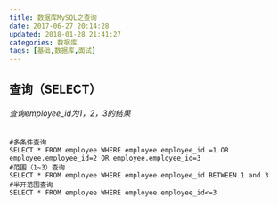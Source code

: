 ```yaml
---
title: 数据库MySQL之查询
date: 2017-06-27 20:14:28
updated: 2018-01-28 21:41:27categories: 数据库
tags: [基础,数据库,面试]
---
```


## 查询（SELECT）

###### 查询employee_id为1，2，3的结果

```mysql
#多条件查询
SELECT * FROM employee WHERE employee.employee_id =1 OR employee.employee_id=2 OR employee.employee_id=3
#范围（1~3）查询
SELECT * FROM employee WHERE employee.employee_id BETWEEN 1 and 3
#半开范围查询
SELECT * FROM employee WHERE employee.employee_id<=3
```

